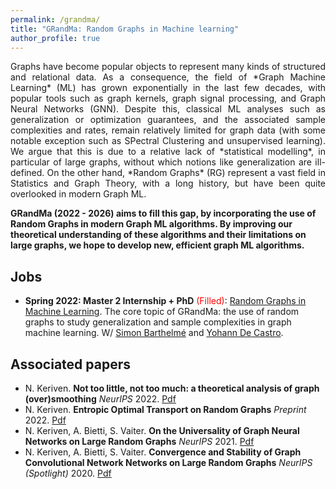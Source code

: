 ```yaml
---
permalink: /grandma/
title: "GRandMa: Random Graphs in Machine learning"
author_profile: true
---
```



<div style="text-align: justify">
Graphs have become popular objects to represent many kinds of structured and relational data. As a consequence, the field of *Graph Machine Learning* (ML) has grown exponentially in the last few decades, with popular tools such as graph kernels, graph signal processing, and Graph Neural Networks (GNN). Despite this, classical ML analyses such as generalization or optimization guarantees, and the associated sample complexities and rates, remain relatively limited for graph data (with some notable exception such as SPectral Clustering and unsupervised learning). We argue that this is due to a relative lack of *statistical modelling*, in particular of large graphs, without which notions like generalization are ill-defined. On the other hand, *Random Graphs* (RG) represent a vast field in Statistics and Graph Theory, with a long history, but have been quite overlooked in modern Graph ML.
</div>

**GRandMa (2022 - 2026) aims to fill this gap, by incorporating the use of Random Graphs in modern Graph ML algorithms. By improving our theoretical understanding of these algorithms and their limitations on large graphs, we hope to develop new, efficient graph ML algorithms.**

## Jobs

- **Spring 2022: Master 2 Internship + PhD** <span style="color:red">(Filled)</span>: [Random Graphs in Machine Learning](https://nkeriven.github.io/files/2022_stage_gml.pdf). The core topic of GRandMa: the use of random graphs to study generalization and sample complexities in graph machine learning. W/ [Simon Barthelmé](https://barthesi.gricad-pages.univ-grenoble-alpes.fr/) and [Yohann De Castro](https://ydecastro.github.io/).

## Associated papers

- N. Keriven. **Not too little, not too much: a theoretical analysis of graph (over)smoothing** *NeurIPS* 2022. [Pdf](https://arxiv.org/abs/2205.12156)
- N. Keriven. **Entropic Optimal Transport on Random Graphs** *Preprint* 2022. [Pdf](https://arxiv.org/abs/2201.03949)
- N. Keriven, A. Bietti, S. Vaiter. **On the Universality of Graph Neural Networks on Large Random Graphs** *NeurIPS* 2021. [Pdf](https://arxiv.org/abs/2105.13099)
- N. Keriven, A. Bietti, S. Vaiter. **Convergence and Stability of Graph Convolutional Network Networks on Large Random Graphs** *NeurIPS (Spotlight)* 2020. [Pdf](https://arxiv.org/abs/2006.01868)


